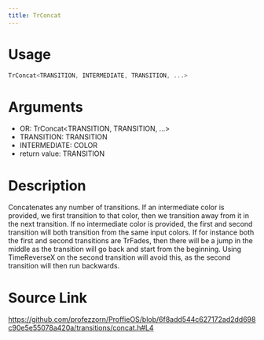 ```yaml
---
title: TrConcat
---
```


# Usage
```cpp
TrConcat<TRANSITION, INTERMEDIATE, TRANSITION, ...>
```

# Arguments
 * OR:  TrConcat<TRANSITION, TRANSITION, ...>
 * TRANSITION: TRANSITION
 * INTERMEDIATE: COLOR
 * return value: TRANSITION

# Description
Concatenates any number of transitions.
If an intermediate color is provided, we first transition to that color, then
we transition away from it in the next transition.
If no intermediate color is provided, the first and second transition will both
transition from the same input colors. If for instance both the first and second
transitions are TrFades, then there will be a jump in the middle as the transition
will go back and start from the beginning. Using TimeReverseX on the second transition
will avoid this, as the second transition will then run backwards.

# Source Link
https://github.com/profezzorn/ProffieOS/blob/6f8add544c627172ad2dd698c90e5e55078a420a/transitions/concat.h#L4
